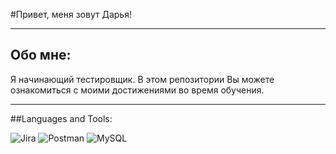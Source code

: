 #Привет, меня зовут Дарья!

---

## Обо мне:

Я начинающий тестировщик. В этом репозитории Вы можете ознакомиться с моими достижениями во время обучения.

---

##Languages and Tools:

![Jira](https://img.shields.io/badge/-Jira-blue?style=flat&logo=Jira&logoColor=white)
![Postman](https://img.shields.io/badge/-Postman-orange?style=flat&logo=Postman&logoColor=white)
![MySQL](https://img.shields.io/badge/-MySQL-blue?style=flat&logo=MySQL&logoColor=white)
